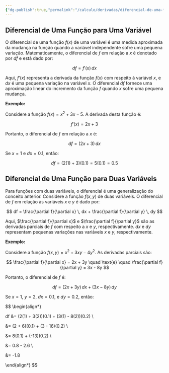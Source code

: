 ```yaml
---
{"dg-publish":true,"permalink":"/calculo/derivadas/diferencial-de-uma-funcao/","created":"2025-05-20T13:30:13.827-03:00"}
---
```



## Diferencial de Uma Função para Uma Variável

O diferencial de uma função $f(x)$ de uma variável é uma medida aproximada da mudança na função quando a variável independente sofre uma pequena variação. Matematicamente, o diferencial de $f$ em relação a $x$ é denotado por $df$ e está dado por:

$$
df = f'(x) \, dx
$$

Aqui, $f'(x)$ representa a derivada da função $f(x)$ com respeito à variável $x$, e $dx$ é uma pequena variação na variável $x$. O diferencial $df$ fornece uma aproximação linear do incremento da função $f$ quando $x$ sofre uma pequena mudança.

**Exemplo:**

Considere a função $f(x) = x^2 + 3x - 5$. A derivada desta função é:

$$
f'(x) = 2x + 3
$$

Portanto, o diferencial de $f$ em relação a $x$ é:

$$
df = (2x + 3) \, dx
$$

Se $x = 1$ e $dx = 0.1$, então:

$$
df = (2(1) + 3)(0.1) = 5(0.1) = 0.5
$$

## Diferencial de Uma Função para Duas Variáveis

Para funções com duas variáveis, o diferencial é uma generalização do conceito anterior. Considere a função $f(x, y)$ de duas variáveis. O diferencial de $f$ em relação às variáveis $x$ e $y$ é dado por:

$$
df = \frac{\partial f}{\partial x} \, dx + \frac{\partial f}{\partial y} \, dy
$$

Aqui, $\frac{\partial f}{\partial x}$ e $\frac{\partial f}{\partial y}$ são as derivadas parciais de $f$ com respeito a $x$ e $y$, respectivamente. $dx$ e $dy$ representam pequenas variações nas variáveis $x$ e $y$, respectivamente.

**Exemplo:**

Considere a função $f(x, y) = x^2 + 3xy - 4y^2$. As derivadas parciais são:

$$
\frac{\partial f}{\partial x} = 2x + 3y \quad \text{e} \quad \frac{\partial f}{\partial y} = 3x - 8y
$$

Portanto, o diferencial de $f$ é:

$$
df = (2x + 3y) \, dx + (3x - 8y) \, dy
$$

Se $x = 1$, $y = 2$, $dx = 0.1$, e $dy = 0.2$, então:

$$
\begin{align*}

df &= (2(1) + 3(2))(0.1) + (3(1) - 8(2))(0.2) \\

   &= (2 + 6)(0.1) + (3 - 16)(0.2) \\

   &= 8(0.1) + (-13)(0.2) \\

   &= 0.8 - 2.6 \\

   &= -1.8

\end{align*}
$$
